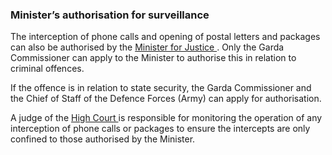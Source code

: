 ###  **Minister’s authorisation for surveillance**

The interception of phone calls and opening of postal letters and packages can
also be authorised by the [ Minister for Justice
](http://www.justice.ie/en/JELR/Pages/Our_ministers) . Only the Garda
Commissioner can apply to the Minister to authorise this in relation to
criminal offences.

If the offence is in relation to state security, the Garda Commissioner and
the Chief of Staff of the Defence Forces (Army) can apply for authorisation.

A judge of the [ High Court
](https://www.citizensinformation.ie/en/justice/arrests/arrests/) is
responsible for monitoring the operation of any interception of phone calls or
packages to ensure the intercepts are only confined to those authorised by the
Minister.
